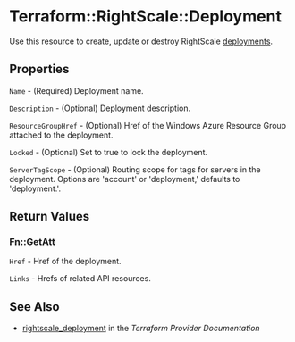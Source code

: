 # Terraform::RightScale::Deployment

Use this resource to create, update or destroy RightScale [deployments](http://reference.rightscale.com/api1.5/resources/ResourceDeployments.html).

## Properties

`Name` - (Required) Deployment name.

`Description` - (Optional) Deployment description.

`ResourceGroupHref` - (Optional) Href of the Windows Azure Resource Group attached to the deployment.

`Locked` - (Optional) Set to true to lock the deployment.

`ServerTagScope` - (Optional) Routing scope for tags for servers in the deployment.  Options are 'account' or 'deployment,' defaults to 'deployment.'.


## Return Values

### Fn::GetAtt

`Href` - Href of the deployment.

`Links` - Hrefs of related API resources.

## See Also

* [rightscale_deployment](https://www.terraform.io/docs/providers/rightscale/r/deployment.html) in the _Terraform Provider Documentation_